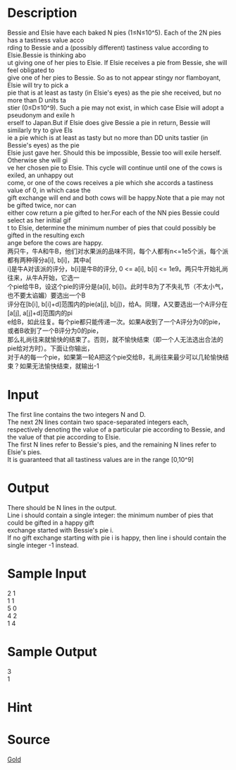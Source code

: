 
# Description

<div class="content"><div>
<div>Bessie and Elsie have each baked N pies (1≤N≤10^5). Each of the 2N pies has a tastiness value acco</div>
<div>rding to Bessie and a (possibly different) tastiness value according to Elsie.Bessie is thinking abo</div>
<div>ut giving one of her pies to Elsie. If Elsie receives a pie from Bessie, she will feel obligated to </div>
<div>give one of her pies to Bessie. So as to not appear stingy nor flamboyant, Elsie will try to pick a </div>
<div>pie that is at least as tasty (in Elsie&#39;s eyes) as the pie she received, but no more than D units ta</div>
<div>stier (0≤D≤10^9). Such a pie may not exist, in which case Elsie will adopt a pseudonym and exile h</div>
<div>erself to Japan.But if Elsie does give Bessie a pie in return, Bessie will similarly try to give Els</div>
<div>ie a pie which is at least as tasty but no more than DD units tastier (in Bessie&#39;s eyes) as the pie </div>
<div>Elsie just gave her. Should this be impossible, Bessie too will exile herself. Otherwise she will gi</div>
<div>ve her chosen pie to Elsie. This cycle will continue until one of the cows is exiled, an unhappy out</div>
<div>come, or one of the cows receives a pie which she accords a tastiness value of 0, in which case the </div>
<div>gift exchange will end and both cows will be happy.Note that a pie may not be gifted twice, nor can </div>
<div>either cow return a pie gifted to her.For each of the NN pies Bessie could select as her initial gif</div>
<div>t to Elsie, determine the minimum number of pies that could possibly be gifted in the resulting exch</div>
<div>ange before the cows are happy.</div>
<div>两只牛，牛A和牛B，他们对水果派的品味不同，每个人都有n&lt;=1e5个派，每个派都有两种得分a[i], b[i]，其中a[</div>
<div>i]是牛A对该派的评分，b[i]是牛B的评分, 0 &lt;= a[i], b[i] &lt;= 1e9。两只牛开始礼尚往来，从牛A开始，它选一</div>
<div>个pie给牛B，设这个pie的评分是(a[i], b[i])。此时牛B为了不失礼节（不太小气，也不要太谄媚）要选出一个B</div>
<div>评分在[b[i], b[i]+d]范围内的pie(a[j], b[j])，给A。同理，A又要选出一个A评分在[a[j], a[j]+d]范围内的pi</div>
<div>e给B，如此往复。每个pie都只能传递一次。如果A收到了一个A评分为0的pie，或者B收到了一个B评分为0的pie，</div>
<div>那么礼尚往来就愉快的结束了。否则，就不愉快结束（即一个人无法选出合法的pie给对方时）。下面让你输出，</div>
<div>对于A的每一个pie，如果第一轮A把这个pie交给B，礼尚往来最少可以几轮愉快结束？如果无法愉快结束，就输出-1</div>
</div>
<div></div>
<p></p></div>

# Input

<div class="content"><div>The first line contains the two integers N and D.</div>
<div>The next 2N lines contain two space-separated integers each, </div>
<div>respectively denoting the value of a particular pie according to Bessie, and the value of that pie according to Elsie.</div>
<div>The first N lines refer to Bessie&#39;s pies, and the remaining N lines refer to Elsie&#39;s pies.</div>
<div>It is guaranteed that all tastiness values are in the range [0,10^9]</div>
<div></div>
<p></p></div>

# Output

<div class="content"><div>There should be N lines in the output. </div>
<div>Line i should contain a single integer: the minimum number of pies that could be gifted in a happy gift </div>
<div>exchange started with Bessie&#39;s pie i. </div>
<div>If no gift exchange starting with pie i is happy, then line i should contain the single integer -1 instead.</div>
<div></div>
<p></p></div>

# Sample Input

<div class="content"><span class="sampledata">2 1<br/>
1 1<br/>
5 0<br/>
4 2<br/>
1 4</span></div>

# Sample Output

<div class="content"><span class="sampledata">3<br/>
1</span></div>

# Hint

<div class="content"><p></p></div>

# Source

<div class="content"><p><a href="problemset.php?search=Gold">Gold</a></p></div>

